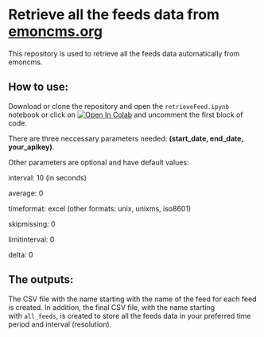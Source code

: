 # Retrieve all the feeds data from [emoncms.org](https://github.com/emoncms/emoncms)

This repository is used to retrieve all the feeds data automatically from emoncms.

## How to use:

Download or clone the repository and open the `retrieveFeed.ipynb` notebook or click on [![Open In Colab](https://colab.research.google.com/assets/colab-badge.svg)](https://colab.research.google.com/github/Qiuyi-Hong/retrieve_feeds_emoncms/blob/main/retrieveFeeds.ipynb) and uncomment the first block of code.

There are three neccessary parameters needed: **(start_date, end_date, your_apikey)**. 

Other parameters are optional and have default values:

interval: 10 (in seconds)

average: 0

timeformat: excel (other formats: unix, unixms, iso8601)

skipmissing: 0

limitinterval: 0

delta: 0

## The outputs:

The CSV file with the name starting with the name of the feed for each feed is created. In addition, the final CSV file, with the name starting with `all_feeds`, is created to store all the feeds data in your preferred time period and interval (resolution).